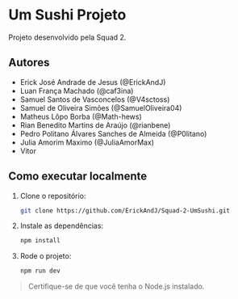 # Um Sushi Projeto

Projeto desenvolvido pela Squad 2.

## Autores
- Erick José Andrade de Jesus (@ErickAndJ)
- Luan França Machado (@caf3ina)
- Samuel Santos de Vasconcelos (@V4sctoss)
- Samuel de Oliveira Simões (@SamuelOliveira04)
- Matheus Lôpo Borba (@Math-hews)
- Rian Benedito Martins de Araújo (@rianbene)
- Pedro Politano Álvares Sanches de Almeida (@P0litano)
- Julia Amorim Maximo (@JuliaAmorMax)
- Vitor

## Como executar localmente

1. Clone o repositório:
   ```bash
   git clone https://github.com/ErickAndJ/Squad-2-UmSushi.git
   ```

2. Instale as dependências:
   ```bash
   npm install
   ```

3. Rode o projeto:
   ```bash
   npm run dev
   ```

> Certifique-se de que você tenha o Node.js instalado.
